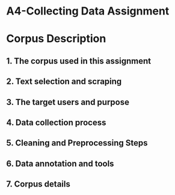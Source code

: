 # A4-Collecting Data Assignment

# Corpus Description 

## 1. The corpus used in this assignment

## 2. Text selection and scraping

## 3. The target users and purpose

## 4. Data collection process

## 5. Cleaning and Preprocessing Steps

## 6. Data annotation and tools

## 7. Corpus details 
